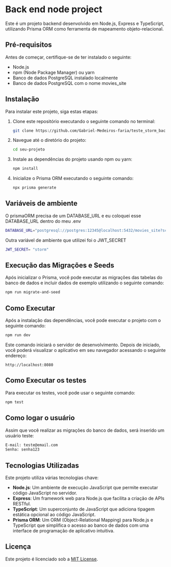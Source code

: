 # Back end node project

Este é um projeto backend desenvolvido em Node.js, Express e TypeScript, utilizando Prisma ORM como ferramenta de mapeamento objeto-relacional.

## Pré-requisitos

Antes de começar, certifique-se de ter instalado o seguinte:

- Node.js
- npm (Node Package Manager) ou yarn
- Banco de dados PostgreSQL instalado localmente
- Banco de dados PostgreSQL com o nome movies_site

## Instalação

Para instalar este projeto, siga estas etapas:

1. Clone este repositório executando o seguinte comando no terminal:

   ```sh
   git clone https://github.com/Gabriel-Medeiros-faria/teste_storm_backend.git
   ```

2. Navegue até o diretório do projeto:

   ```sh
   cd seu-projeto
   ```

3. Instale as dependências do projeto usando npm ou yarn:

   ```sh
   npm install
   ```

4. Inicialize o Prisma ORM executando o seguinte comando:

   ```sh
   npx prisma generate
   ```

## Variáveis de ambiente 

O prismaORM precisa de um DATABASE_URL e eu coloquei esse DATABASE_URL dentro do meu .env

```sh
DATABASE_URL="postgresql://postgres:12345@localhost:5432/movies_site?schema=public"
```
Outra variável de ambiente que utilizei foi o JWT_SECRET 

```sh
JWT_SECRET= "storm"
```

## Execução das Migrações e Seeds

Após inicializar o Prisma, você pode executar as migrações das tabelas do banco de dados e incluir dados de exemplo utilizando o seguinte comando:

```sh
npm run migrate-and-seed
```

## Como Executar

Após a instalação das dependências, você pode executar o projeto com o seguinte comando:

```sh
npm run dev
```

Este comando iniciará o servidor de desenvolvimento. Depois de iniciado, você poderá visualizar o aplicativo em seu navegador acessando o seguinte endereço:

```
http://localhost:8080
```

## Como Executar os testes

Para executar os testes, você pode usar o seguinte comando:

```sh
npm test
```

## Como logar o usuário

Assim que você realizar as migrações do banco de dados, será inserido um usuário teste:
```sh
E-mail: teste@email.com
Senha: senha123
```

## Tecnologias Utilizadas

Este projeto utiliza várias tecnologias chave:

- **Node.js**: Um ambiente de execução JavaScript que permite executar código JavaScript no servidor.
- **Express**: Um framework web para Node.js que facilita a criação de APIs RESTful.
- **TypeScript**: Um superconjunto de JavaScript que adiciona tipagem estática opcional ao código JavaScript.
- **Prisma ORM**: Um ORM (Object-Relational Mapping) para Node.js e TypeScript que simplifica o acesso ao banco de dados com uma interface de programação de aplicativo intuitiva.

## Licença

Este projeto é licenciado sob a [MIT License](LICENSE).
